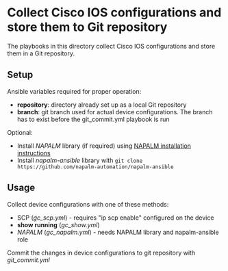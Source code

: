 # Collect Cisco IOS configurations and store them to Git repository

The playbooks in this directory collect Cisco IOS configurations
and store them in a Git repository.

## Setup

Ansible variables required for proper operation:

* **repository**: directory already set up as a local Git repository
* **branch**: git branch used for actual device configurations. The branch has to exist before the git_commit.yml playbook is run

Optional:
* Install *NAPALM* library (if required) using [NAPALM installation instructions](https://napalm.readthedocs.io/en/latest/installation/index.html)
* Install *napalm-ansible* library with ```git clone https://github.com/napalm-automation/napalm-ansible```

## Usage

Collect device configurations with one of these methods:

* SCP (*gc_scp.yml*) - requires "ip scp enable" configured on the device
* **show running** (*gc_show.yml*)
* *NAPALM* (*gc_napalm.yml*) - needs NAPALM library and napalm-ansible role

Commit the changes in device configurations to git repository with *git_commit.yml*